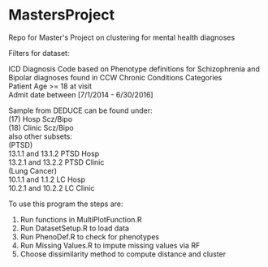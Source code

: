 # MastersProject
Repo for Master's Project on clustering for mental health diagnoses

Filters for dataset:

ICD Diagnosis Code based on Phenotype definitions for Schizophrenia and Bipolar diagnoses found in CCW Chronic Conditions Categories   
Patient Age >= 18 at visit  
Admit date between [7/1/2014 - 6/30/2016]  

Sample from DEDUCE can be found under:   
  (17) Hosp Scz/Bipo   
  (18) Clinic Scz/Bipo   
  also other subsets:  
    (PTSD)   
    13.1.1 and 13.1.2 PTSD Hosp  
    13.2.1 and 13.2.2 PTSD Clinic  
    (Lung Cancer)  
    10.1.1 and 1.1.2 LC Hosp   
    10.2.1 and 10.2.2 LC Clinic  

To use this program the steps are:
1. Run functions in MultiPlotFunction.R
2. Run DatasetSetup.R to load data
3. Run PhenoDef.R to check for phenotypes
4. Run Missing Values.R to impute missing values via RF
5. Choose dissimilarity method to compute distance and cluster
